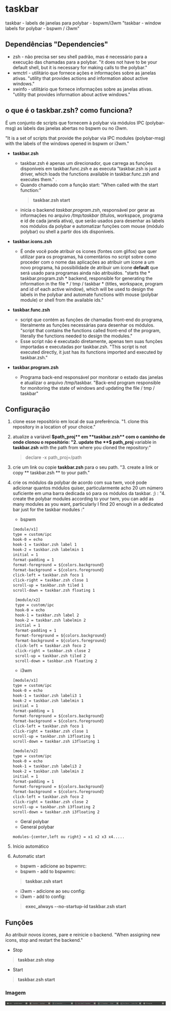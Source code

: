 # taskbar
taskbar - labels de janelas para polybar - bspwm/i3wm
"taskbar - window labels for polybar - bspwm / i3wm"

## Dependências "Dependencies"
* zsh - não precisa ser seu shell padrão, mas é necessário para a execução das chamadas para a polybar.
"it does not have to be your default shell, but it is necessary for making calls to the polybar."
* wmctrl - utilitário que fornece ações e informações sobre as janelas ativas.
"utility that provides actions and information about active windows."
* xwinfo - utilitário que fornece informações sobre as janelas ativas.
"utility that provides information about active windows."

## o que é o taskbar.zsh? como funciona?

É um conjunto de scripts que fornecem à polybar via módulos IPC (polybar-msg) as labels das janelas abertas no bspwm ou no i3wm.

"It is a set of scripts that provide the polybar via IPC modules (polybar-msg) with the labels of the windows opened in bspwm or i3wm."

* **taskbar.zsh**
	* taskbar.zsh é apenas um direcionador, que carrega as funções disponíveis em taskbar.func.zsh e as executa
	"taskbar.zsh is just a driver, which loads the functions available in taskbar.func.zsh and executes them."
	.
	* Quando chamado com a função start:
	"When called with the start function:"
		> **taskbar.zsh start**
	* inicia o backend *taskbar.program.zsh*, responsável por gerar as informações no arquivo */tmp/taskbar* (títulos, workspace, programa e id de cada janela ativa), que serão usados para desenhar as labels nos módulos da polybar e automatizar funções com mouse (módulo polybar) ou shell a partir dos ids disponíveis.

* **taskbar.icons.zsh**
	* É onde você pode atribuir os icones (fontes com glifos) que quer utilizar para os programas, há comentários no script sobre como proceder com o nome das aplicações ao atribuir um ícone a um novo programa, há possibilidade de atribuir um ícone **default** que será usado para programas ainda não atribuídos.
	"starts the * taskbar.program.zsh * backend, responsible for generating the information in the file * / tmp / taskbar * (titles, workspace, program and id of each active window), which will be used to design the labels in the polybar and automate functions with mouse (polybar module) or shell from the available ids."

* **taskbar.func.zsh**
	* script que contém as funções de chamadas front-end do programa, literalmente as funções necessárias para desenhar os módulos.
	"script that contains the functions called front-end of the program, literally the functions needed to design the modules."
	* Esse script não é executado diretamente, apenas tem suas funções importadas e executadas por taskbar.zsh.
	"This script is not executed directly, it just has its functions imported and executed by taskbar.zsh."

* **taskbar.program.zsh**
	* Programa back-end responsável por monitorar o estado das janelas e atualizar o arquivo /tmp/taskbar.
	"Back-end program responsible for monitoring the state of windows and updating the file / tmp / taskbar"

## Configuração

1. clone esse repositório em local de sua preferência.
"1. clone this repository in a location of your choice."

2. atualize a variável **$path_proj** em **taskbar.zsh** com o caminho de onde clonou o repositório:
"2. update the **$ path_proj** variable in **taskbar.zsh** with the path from where you cloned the repository:"
	> declare -x path_proj=/path

3. crie um link ou copie **taskbar.zsh** para o seu path.
"3. create a link or copy ** taskbar.zsh ** to your path."

4. crie os módulos da polybar de acordo com sua twm, você pode adicionar quantos módulos quiser, particularmente acho 20 um número suficiente em uma barra dedicada só para os módulos da taskbar. ;) :
"4. create the polybar modules according to your twm, you can add as many modules as you want, particularly I find 20 enough in a dedicated bar just for the taskbar modules :"

	* bspwm
	 ```
	 [module/x1]
	 type = custom/ipc
 	 hook-0 = echo
	 hook-1 = taskbar.zsh label 1
	 hook-2 = taskbar.zsh labelmin 1
	 initial = 1
	 format-padding = 1
	 format-foreground = ${colors.background}
	 format-background = ${colors.foreground}
	 click-left = taskbar.zsh foco 1
	 click-right = taskbar.zsh close 1
	 scroll-up = taskbar.zsh tiled 1
	 scroll-down = taskbar.zsh floating 1
	```
	```
	 [module/x2]
	 type = custom/ipc
	 hook-0 = echo
	 hook-1 = taskbar.zsh label 2
	 hook-2 = taskbar.zsh labelmin 2
	 initial = 1
	 format-padding = 1
	 format-foreground = ${colors.background}
	 format-background = ${colors.foreground}
	 click-left = taskbar.zsh foco 2
	 click-right = taskbar.zsh close 2
	 scroll-up = taskbar.zsh tiled 2
	 scroll-down = taskbar.zsh floating 2
	```

	* i3wm
	```
	[module/x1]
	type = custom/ipc
	hook-0 = echo
	hook-1 = taskbar.zsh labeli3 1
	hook-2 = taskbar.zsh labelmin 1
	initial = 1
	format-padding = 1
	format-foreground = ${colors.background}
	format-background = ${colors.foreground}
	click-left = taskbar.zsh foco 1
	click-right = taskbar.zsh close 1
	scroll-up = taskbar.zsh i3floating 1
	scroll-down = taskbar.zsh i3floating 1
	```
	```
	[module/x2]
	type = custom/ipc
	hook-0 = echo
	hook-1 = taskbar.zsh labeli3 2
	hook-2 = taskbar.zsh labelmin 2
	initial = 1
	format-padding = 1
	format-foreground = ${colors.background}
	format-background = ${colors.foreground}
	click-left = taskbar.zsh foco 2
	click-right = taskbar.zsh close 2
	scroll-up = taskbar.zsh i3floating 2
	scroll-down = taskbar.zsh i3floating 2
	```

	* Geral polybar
	* General polybar
	```
 	modules-{center,left ou right} = x1 x2 x3 x4.....
	```

5. Início automático
5. Automatic start
	* bspwm - adicione ao bspwmrc:
	* bspwm - add to bspwmrc:
	> **taskbar.zsh start**

	* i3wm - adicione ao seu config:
	* i3wm - add to config:
	> **exec_always --no-startup-id taskbar.zsh start**


## Funções

Ao atribuir novos ícones, pare e reinicie o backend.
"When assigning new icons, stop and restart the backend."

* Stop
> **taskbar.zsh stop**

* Start
> **taskbar.zsh start**

### Imagem
![Ilustração](https://github.com/odilonscoelho/taskbar/blob/master/print.jpg)<br/>
